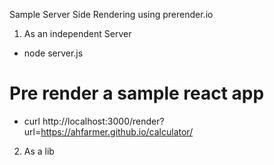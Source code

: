 Sample Server Side Rendering using prerender.io

1) As an independent Server
- node server.js
# Pre render a sample react app
- curl http://localhost:3000/render?url=https://ahfarmer.github.io/calculator/

2) As a lib
